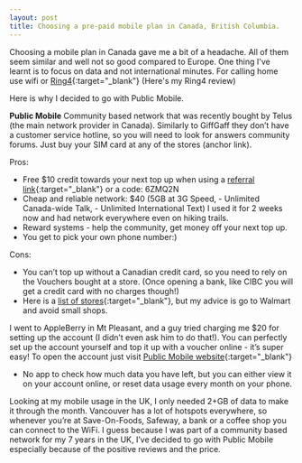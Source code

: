 ```yaml
---
layout: post
title: Choosing a pre-paid mobile plan in Canada, British Columbia.
---
```


Choosing a mobile plan in Canada gave me a bit of a headache. All of them seem similar and well not so good compared to Europe. One thing I've learnt is to focus on data and not international minutes. For calling home use wifi or [Ring4](https://www.ring4.com){:target="_blank"} (Here's my Ring4 review)

Here is why I decided to go with Public Mobile.


**Public Mobile**
Community based network that was recently bought by Telus (the main network provider in Canada). Similarly to GiffGaff they don’t have a customer service hotline, so you will need to look for answers community forums. Just buy your SIM card at any of the stores (anchor link).


Pros: 
- Free $10 credit towards your next top up when using a [referral link](https://activate.publicmobile.ca/?raf=6ZMQ2N){:target="_blank"} or a code: 6ZMQ2N
- Cheap and reliable network: $40 (5GB at 3G Speed, - Unlimited Canada-wide Talk, - Unlimited International Text) I used it for 2 weeks now and had network everywhere even on hiking trails.
- Reward systems - help the community, get money off your next top up. 
- You get to pick your own phone number:)

Cons: 
- You can’t top up without a Canadian credit card, so you need to rely on the Vouchers bought at a store. (Once opening a bank, like CIBC you will get a credit card with no charges though!) 
- Here is a [list of stores](https://www.publicmobile.ca/en/bc/store-locator){:target="_blank"}, but my advice is go to Walmart and avoid small shops. 

I went to AppleBerry in Mt Pleasant, and a guy tried charging me $20 for setting up the account (I didn’t even ask him to do that!). You can perfectly set up the account yourself and top it up with a voucher online - it’s super easy! To open the account just visit [Public Mobile website](https://activate.publicmobile.ca/?raf=6ZMQ2N){:target="_blank"}
- No app to check how much data you have left, but you can either view it on your account online, or reset data usage every month on your phone. 

Looking at my mobile usage in the UK, I only needed 2+GB of data to make it through the month. Vancouver has a lot of hotspots everywhere, so whenever you’re at Save-On-Foods, Safeway, a bank or a coffee shop you can connect to the WiFi. I guess because I was part of a community based network for my 7 years in the UK, I’ve decided to go with Public Mobile especially because of the positive reviews and the price. 